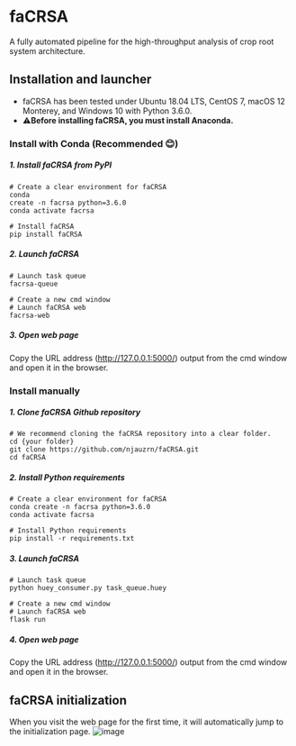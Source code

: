 # faCRSA
A fully automated pipeline for the high-throughput analysis of crop root system architecture.
## Installation and launcher
- faCRSA has been tested under Ubuntu 18.04 LTS, CentOS 7, macOS 12 Monterey, and Windows 10 with Python 3.6.0. 
- ⚠️**Before installing faCRSA, you must install Anaconda.**
### Install with Conda (Recommended 😊)
##### 1. Install faCRSA from PyPI
```pyt
# Create a clear environment for faCRSA
conda 
create -n facrsa python=3.6.0
conda activate facrsa

# Install faCRSA
pip install faCRSA
```
##### 2. Launch faCRSA
```pyt
# Launch task queue
facrsa-queue

# Create a new cmd window
# Launch faCRSA web
facrsa-web
```
##### 3. Open web page
Copy the URL address (http://127.0.0.1:5000/) output from the cmd window and open it in the browser.
### Install manually
##### 1. Clone faCRSA Github  repository
```pyt
# We recommend cloning the faCRSA repository into a clear folder.
cd {your folder}
git clone https://github.com/njauzrn/faCRSA.git
cd faCRSA
```
##### 2. Install Python requirements
```pyt
# Create a clear environment for faCRSA
conda create -n facrsa python=3.6.0
conda activate facrsa

# Install Python requirements
pip install -r requirements.txt
```
##### 3. Launch faCRSA
```pyt
# Launch task queue
python huey_consumer.py task_queue.huey

# Create a new cmd window
# Launch faCRSA web
flask run
```
##### 4. Open web page
Copy the URL address (http://127.0.0.1:5000/) output from the cmd window and open it in the browser.
## faCRSA initialization
When you visit the web page for the first time, it will automatically jump to the initialization page. 
![image](https://user-images.githubusercontent.com/71422762/176822473-615b8f13-6766-49b4-af35-dee5d3458b56.png)

